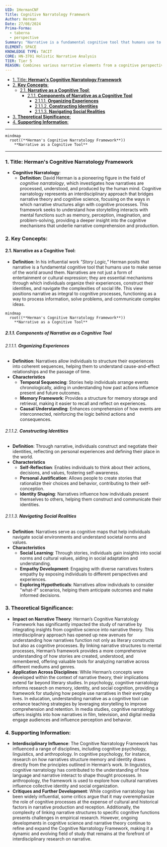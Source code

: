 ```yaml
---
UID: 1HermanCNF
Title: Cognitive Narratology Framework
Author: Herman
Date: 27/08/2024
Prima-Forma:
  - taberna
  - perspective
Summary: "Narrative is a fundamental cognitive tool that humans use to make sense of the world: organize experiences, construct identities, navigate social realties"
ELEMENT: SPACE
KNOWLEDGE TYPE: TACIT
CORE: HN-3701 Holistic Narrative Analysis
TIER: Tier 5
REASON: Combines various narrative elements from a cognitive perspective, fitting into a holistic analysis.
---
```


- [1. Title: **Herman's Cognitive Narratology Framework**](#1-title-hermans-cognitive-narratology-framework)
- [2. **Key Concepts**:](#2-key-concepts)
  - [2.1. **Narrative as a Cognitive Tool**:](#21-narrative-as-a-cognitive-tool)
    - [2.1.1. **Components of Narrative as a Cognitive Tool**](#211-components-of-narrative-as-a-cognitive-tool)
      - [2.1.1.1. **Organizing Experiences**](#2111-organizing-experiences)
      - [2.1.1.2. **Constructing Identities**](#2112-constructing-identities)
      - [2.1.1.3. **Navigating Social Realities**](#2113-navigating-social-realities)
- [3. **Theoretical Significance**:](#3-theoretical-significance)
- [4. **Supporting Information**:](#4-supporting-information)

---

```mermaid
mindmap
  root((**Herman's Cognitive Narratology Framework**))
    **Narrative as a Cognitive Tool**
```

---

### 1. Title: **Herman's Cognitive Narratology Framework**

- **Cognitive Narratology**:
  - **Definition**: David Herman is a pioneering figure in the field of _cognitive narratology_, which investigates how narratives are processed, understood, and produced by the human mind. Cognitive narratology represents an interdisciplinary approach that bridges narrative theory and cognitive science, focusing on the ways in which narrative structures align with cognitive processes. This framework seeks to understand how storytelling interacts with mental functions such as memory, perception, imagination, and problem-solving, providing a deeper insight into the cognitive mechanisms that underlie narrative comprehension and production.

### 2. **Key Concepts**:

#### 2.1. **Narrative as a Cognitive Tool**:

- **Definition**: In his influential work _"Story Logic,"_ Herman posits that narrative is a fundamental cognitive tool that humans use to make sense of the world around them. Narratives are not just a form of entertainment or cultural expression; they are essential mechanisms through which individuals organize their experiences, construct their identities, and navigate the complexities of social life. This view positions narrative as integral to cognitive processes, functioning as a way to process information, solve problems, and communicate complex ideas.

```mermaid
mindmap
  root((**Herman's Cognitive Narratology Framework**))
    **Narrative as a Cognitive Tool**
```

##### 2.1.1. **Components of Narrative as a Cognitive Tool**

###### 2.1.1.1. **Organizing Experiences**

- **Definition**: Narratives allow individuals to structure their experiences into coherent sequences, helping them to understand cause-and-effect relationships and the passage of time.
- **Characteristics**
  - **Temporal Sequencing**: Stories help individuals arrange events chronologically, aiding in understanding how past actions influence present and future outcomes.
  - **Memory Framework**: Provides a structure for memory storage and retrieval, making it easier to recall and reflect on experiences.
  - **Causal Understanding**: Enhances comprehension of how events are interconnected, reinforcing the logic behind actions and consequences.

###### 2.1.1.2. **Constructing Identities**

- **Definition**: Through narrative, individuals construct and negotiate their identities, reflecting on personal experiences and defining their place in the world.
- **Characteristics**
  - **Self-Reflection**: Enables individuals to think about their actions, decisions, and values, fostering self-awareness.
  - **Personal Justification**: Allows people to create stories that rationalize their choices and behavior, contributing to their self-conception.
  - **Identity Shaping**: Narratives influence how individuals present themselves to others, helping them construct and communicate their identities.

###### 2.1.1.3. **Navigating Social Realities**

- **Definition**: Narratives serve as cognitive maps that help individuals navigate social environments and understand societal norms and values.
- **Characteristics**
  - **Social Learning**: Through stories, individuals gain insights into social norms and cultural values, aiding in social adaptation and understanding.
  - **Empathy Development**: Engaging with diverse narratives fosters empathy by exposing individuals to different perspectives and experiences.
  - **Exploring Hypotheticals**: Narratives allow individuals to consider "what-if" scenarios, helping them anticipate outcomes and make informed decisions.

### 3. **Theoretical Significance**:

- **Impact on Narrative Theory**: Herman’s Cognitive Narratology Framework has significantly impacted the study of narrative by integrating insights from cognitive science into narrative theory. This interdisciplinary approach has opened up new avenues for understanding how narratives function not only as literary constructs but also as cognitive processes. By linking narrative structures to mental processes, Herman’s framework provides a more comprehensive understanding of how stories are created, understood, and remembered, offering valuable tools for analyzing narrative across different mediums and genres.
- **Application Across Disciplines**: While Herman’s concepts were developed within the context of narrative theory, their implications extend far beyond literary studies. In psychology, cognitive narratology informs research on memory, identity, and social cognition, providing a framework for studying how people use narratives in their everyday lives. In education, understanding narrative as a cognitive tool can enhance teaching strategies by leveraging storytelling to improve comprehension and retention. In media studies, cognitive narratology offers insights into how narratives in film, television, and digital media engage audiences and influence perception and behavior.

### 4. **Supporting Information**:

- **Interdisciplinary Influence**: The Cognitive Narratology Framework has influenced a range of disciplines, including cognitive psychology, linguistics, and anthropology. In cognitive psychology, for instance, research on how narratives structure memory and identity draws directly from the principles outlined in Herman’s work. In linguistics, cognitive narratology has contributed to the understanding of how language and narrative interact to shape thought processes. In anthropology, the framework is used to explore how cultural narratives influence collective identity and social organization.
- **Critiques and Further Development**: While cognitive narratology has been widely influential, some critics argue that it may overemphasize the role of cognitive processes at the expense of cultural and historical factors in narrative production and reception. Additionally, the complexity of linking narrative structures to specific cognitive functions presents challenges in empirical research. However, ongoing developments in cognitive science and narrative theory continue to refine and expand the Cognitive Narratology Framework, making it a dynamic and evolving field of study that remains at the forefront of interdisciplinary research on narrative.
